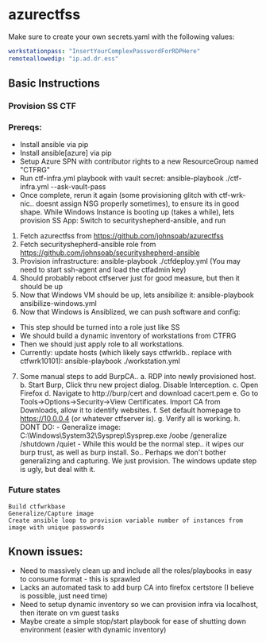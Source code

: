 # azurectfss

Make sure to create your own secrets.yaml with the following values:

```yaml
workstationpass: "InsertYourComplexPasswordForRDPHere"
remoteallowedip: "ip.ad.dr.ess"
```
## Basic Instructions
### Provision SS CTF

### Prereqs: 
- Install ansible via pip
- Install ansible[azure] via pip
- Setup Azure SPN with contributor rights to a new ResourceGroup named "CTFRG"
- Run ctf-infra.yml playbook with vault secret: ansible-playbook ./ctf-infra.yml --ask-vault-pass
- Once complete, rerun it again (some provisioning glitch with ctf-wrk-nic.. doesnt assign NSG properly sometimes), to ensure its in good shape.
	While Windows Instance is booting up (takes a while), lets provision SS App:
	Switch to securityshepherd-ansible, and run 

1. Fetch azurectfss from https://github.com/johnsoab/azurectfss
2. Fetch securityshepherd-ansible role from https://github.com/johnsoab/securityshepherd-ansible
3. Provision infrastructure: ansible-playbook ./ctfdeploy.yml  (You may need to start ssh-agent and load the ctfadmin key)
4. Should probably reboot ctfserver just for good measure, but then it should be up
5. Now that Windows VM should be up, lets ansibilize it: ansible-playbook ansibilize-windows.yml
6. Now that Windows is Ansiblized, we can push software and config:
 - This step should be turned into a role just like SS
 - We should build a dynamic inventory of workstations from CTFRG
 - Then we should just apply role to all workstations.
 - Currently: update hosts (which likely says ctfwrklb.. replace with ctfwrk10101): ansible-playbook ./workstation.yml
7. Some manual steps to add BurpCA.. 
	a. RDP into newly provisioned host. 
	b. Start Burp, Click thru new project dialog. Disable Interception.
	c. Open Firefox
	d. Navigate to http://burp/cert and download cacert.pem
	e. Go to Tools->Options->Security->View Certificates. Import CA from Downloads, allow it to identify websites.
	f. Set default homepage to https://10.0.0.4 (or whatever ctfserver is).
	g. Verify all is working.
	h. DONT DO: 
		- Generalize image: C:\Windows\System32\Sysprep\Sysprep.exe /oobe /generalize /shutdown /quiet
		- While this would be the normal step.. it wipes our burp trust, as well as burp install. So.. Perhaps we don't bother generalizing and capturing. We just provision. The windows update step is ugly, but deal with it.
		
	
	
### Future states
	Build ctfwrkbase
	Generalize/Capture image
	Create ansible loop to provision variable number of instances from image with unique passwords
	

## Known issues:
- Need to massively clean up and include all the roles/playbooks in easy to consume format - this is sprawled
- Lacks an automated task to add burp CA into firefox certstore (I believe is possible, just need time)
- Need to setup dynamic inventory so we can provision infra via localhost, then iterate on vm guest tasks
- Maybe create a simple stop/start playbook for ease of shutting down environment (easier with dynamic inventory)

